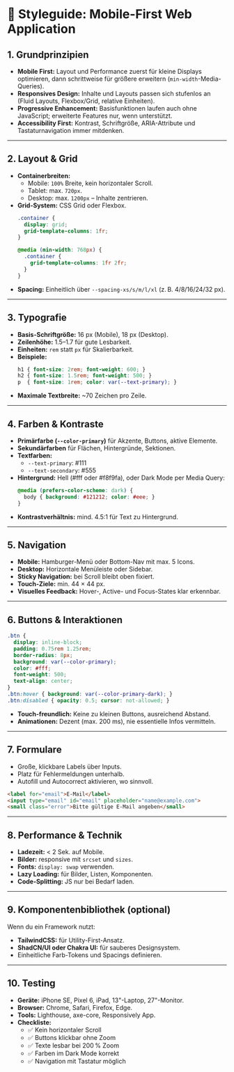# 🎨 Styleguide: Mobile-First Web Application

## 1. Grundprinzipien
- **Mobile First:** Layout und Performance zuerst für kleine Displays optimieren, dann schrittweise für größere erweitern (`min-width`-Media-Queries).
- **Responsives Design:** Inhalte und Layouts passen sich stufenlos an (Fluid Layouts, Flexbox/Grid, relative Einheiten).
- **Progressive Enhancement:** Basisfunktionen laufen auch ohne JavaScript; erweiterte Features nur, wenn unterstützt.
- **Accessibility First:** Kontrast, Schriftgröße, ARIA-Attribute und Tastaturnavigation immer mitdenken.

---

## 2. Layout & Grid
- **Containerbreiten:**
  - Mobile: `100%` Breite, kein horizontaler Scroll.
  - Tablet: max. `720px`.
  - Desktop: max. `1200px` – Inhalte zentrieren.
- **Grid-System:** CSS Grid oder Flexbox.
  ```css
  .container {
    display: grid;
    grid-template-columns: 1fr;
  }

  @media (min-width: 768px) {
    .container {
      grid-template-columns: 1fr 2fr;
    }
  }
  ```
- **Spacing:** Einheitlich über `--spacing-xs/s/m/l/xl` (z. B. 4/8/16/24/32 px).

---

## 3. Typografie
- **Basis-Schriftgröße:** 16 px (Mobile), 18 px (Desktop).
- **Zeilenhöhe:** 1.5–1.7 für gute Lesbarkeit.
- **Einheiten:** `rem` statt `px` für Skalierbarkeit.
- **Beispiele:**
  ```css
  h1 { font-size: 2rem; font-weight: 600; }
  h2 { font-size: 1.5rem; font-weight: 500; }
  p  { font-size: 1rem; color: var(--text-primary); }
  ```
- **Maximale Textbreite:** ~70 Zeichen pro Zeile.

---

## 4. Farben & Kontraste
- **Primärfarbe (`--color-primary`)** für Akzente, Buttons, aktive Elemente.
- **Sekundärfarben** für Flächen, Hintergründe, Sektionen.
- **Textfarben:** 
  - `--text-primary`: #111
  - `--text-secondary`: #555
- **Hintergrund:** Hell (#fff oder #f8f9fa), oder Dark Mode per Media Query:
  ```css
  @media (prefers-color-scheme: dark) {
    body { background: #121212; color: #eee; }
  }
  ```
- **Kontrastverhältnis:** mind. 4.5:1 für Text zu Hintergrund.

---

## 5. Navigation
- **Mobile:** Hamburger-Menü oder Bottom-Nav mit max. 5 Icons.
- **Desktop:** Horizontale Menüleiste oder Sidebar.
- **Sticky Navigation:** bei Scroll bleibt oben fixiert.
- **Touch-Ziele:** min. 44 × 44 px.
- **Visuelles Feedback:** Hover-, Active- und Focus-States klar erkennbar.

---

## 6. Buttons & Interaktionen
```css
.btn {
  display: inline-block;
  padding: 0.75rem 1.25rem;
  border-radius: 8px;
  background: var(--color-primary);
  color: #fff;
  font-weight: 500;
  text-align: center;
}
.btn:hover { background: var(--color-primary-dark); }
.btn:disabled { opacity: 0.5; cursor: not-allowed; }
```
- **Touch-freundlich:** Keine zu kleinen Buttons, ausreichend Abstand.
- **Animationen:** Dezent (max. 200 ms), nie essentielle Infos vermitteln.

---

## 7. Formulare
- Große, klickbare Labels über Inputs.
- Platz für Fehlermeldungen unterhalb.
- Autofill und Autocorrect aktivieren, wo sinnvoll.
```html
<label for="email">E-Mail</label>
<input type="email" id="email" placeholder="name@example.com">
<small class="error">Bitte gültige E-Mail angeben</small>
```

---

## 8. Performance & Technik
- **Ladezeit:** < 2 Sek. auf Mobile.
- **Bilder:** responsive mit `srcset` und `sizes`.
- **Fonts:** `display: swap` verwenden.
- **Lazy Loading:** für Bilder, Listen, Komponenten.
- **Code-Splitting:** JS nur bei Bedarf laden.

---

## 9. Komponentenbibliothek (optional)
Wenn du ein Framework nutzt:
- **TailwindCSS:** für Utility-First-Ansatz.
- **ShadCN/UI oder Chakra UI:** für sauberes Designsystem.
- Einheitliche Farb-Tokens und Spacings definieren.

---

## 10. Testing
- **Geräte:** iPhone SE, Pixel 6, iPad, 13"-Laptop, 27"-Monitor.
- **Browser:** Chrome, Safari, Firefox, Edge.
- **Tools:** Lighthouse, axe-core, Responsively App.
- **Checkliste:**
  - ✅ Kein horizontaler Scroll
  - ✅ Buttons klickbar ohne Zoom
  - ✅ Texte lesbar bei 200 % Zoom
  - ✅ Farben im Dark Mode korrekt
  - ✅ Navigation mit Tastatur möglich
